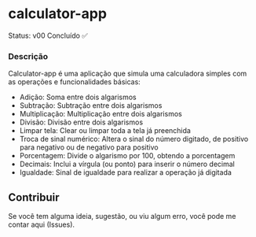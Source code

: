 # calculator-app
Status: v00 Concluído ✅
### Descrição
Calculator-app é uma aplicação que simula uma calculadora simples com as operações e funcionalidades básicas:
* Adição: Soma entre dois algarismos 
* Subtração: Subtração entre dois algarismos
* Multiplicação: Multiplicação entre dois algarismos
* Divisão: Divisão entre dois algarismos
* Limpar tela: Clear ou limpar toda a tela já preenchida
* Troca de sinal numérico: Altera o sinal do número digitado, de positivo para negativo ou de negativo para positivo
* Porcentagem: Divide o algarismo por 100, obtendo a porcentagem
* Decimais: Inclui a vírgula (ou ponto) para inserir o número decimal
* Igualdade: Sinal de igualdade para realizar a operação já digitada


## Contribuir
Se você tem alguma ideia, sugestão, ou viu algum erro, você pode me contar aqui (Issues).
